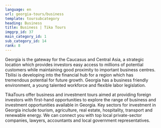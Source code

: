 ```yaml
---
language: en
url: georgia-tours/business
template: toursubcategory
heading: Business
title: Business | Tika Tours
imggrp_id: 37
main_category_id: 1
sub_category_id: 14
rank: 8
---
```

<div class="row content-row"><!-- 1479 (2)-->
<div class="col-xs-12 col-sm-6 col-md-6"><!-- 1972 -->

Georgia is the gateway for the Caucasus and Central Asia, a strategic location which
provides investors easy access to millions of potential customers while maintaining
good proximity to important business centres. Tbilisi is developing into the financial
hub for a region which has tremendous potential for future growth. Georgia has a
business friendly environment, a young talented workforce and flexible labor legislation.

</div>

<div class="col-xs-12 col-sm-6 col-md-6"><!-- 1973 -->

TikaTours offer business and investment tours aimed at providing foreign investors
with first\-hand opportunities to explore the range of business and investment opportunities
available in Georgia. Key sectors for investment in Georgia include tourism, agriculture,
real estate, hospitality, transport and renewable energy. We can connect you with
top local private\-sector companies, lawyers, accountants and local government representatives.

</div>

</div>
